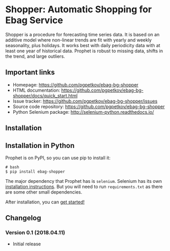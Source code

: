 # Shopper: Automatic Shopping for Ebag Service

Shopper is a procedure for forecasting time series data.  It is based on an additive model where non-linear trends are fit with yearly and weekly seasonality, plus holidays. It works best with daily periodicity data with at least one year of historical data. Prophet is robust to missing data, shifts in the trend, and large outliers.


## Important links


- Homepage: https://github.com/pgpetkov/ebag-bg-shopper
- HTML documentation: https://github.com/pgpetkov/ebag-bg-shopper/docs/quick_start.html
- Issue tracker: https://github.com/pgpetkov/ebag-bg-shopper/issues
- Source code repository: https://github.com/pgpetkov/ebag-bg-shopper
- Python Selenium package: http://selenium-python.readthedocs.io/


## Installation

## Installation in Python

Prophet is on PyPI, so you can use pip to install it:

```
# bash
$ pip install ebag-shopper
```

The major dependency that Prophet has is `selenium`.   Selenium has its own [installation instructions](http://selenium-python.readthedocs.io/).
But you will need to run `requirements.txt` as there are some other small dependencies.

After installation, you can [get started!](#)

## Changelog


### Version 0.1 (2018.04.11)

- Initial release